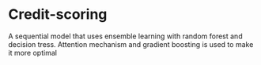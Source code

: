 # Credit-scoring
A sequential model that uses ensemble learning with random forest and decision tress. Attention mechanism and gradient boosting is used to make it more optimal

